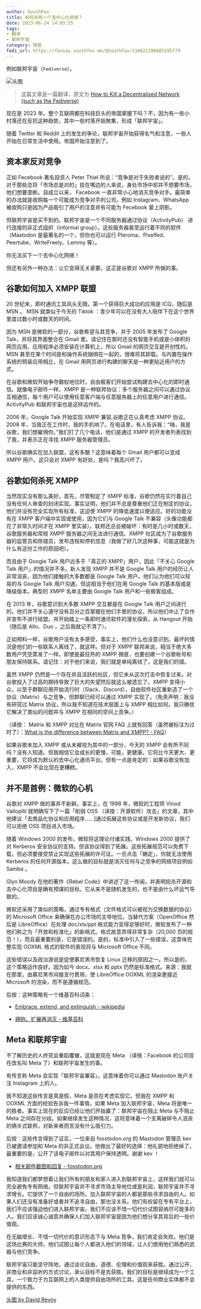 ```yaml
---
author: SouthFox
title: 如何杀死一个去中心化网络？
date: 2023-06-24 14:03:55
tags:
- 翻译
- 联邦宇宙
category: 随笔
fedi_url: https://foxsay.southfox.me/@SouthFox/110621196685295779
---
```


例如联邦宇宙（`Fediverse`）。

![头图](https://media.southfox.me/ipfs/bafkreiht6bsh4u5ncv3ezxbkvyinkbhqxh6sjxfnsz2vw6lifnsa3jzllq)

<!--more-->

> 这篇文章是一篇翻译，原文为 [How to Kill a Decentralised Network (such as the Fediverse) ](https://ploum.net/2023-06-23-how-to-kill-decentralised-networks.html)

现在是 2023 年。整个互联网都在科技巨头的帝国掌握下吗？不，因为有一些小村落还在反抗这种趋势，其中一些村落开始聚集，形成「联邦宇宙」。

随着 Twitter 和 Reddit 上的发生的争论，联邦宇宙开始获得名气和注意，一些人开始在日常生活中使用。帝国开始注意到了。

## 资本家反对竞争

正如 Fecebook 著名投资人 Peter Thiel 所说：“竞争是对于失败者说的”。是的，对于那些总将「市场总是对的」挂在嘴边的人来说，身处市场中却并不想要市场，他们想要垄断。自成立以来， Facebook 一直非常小心地消灭竞争对手。最简单的办法就是收购每一个可能成为竞争对手的公司。例如 Instagram、WhatsApp 被收购只是因为产品吸引了用户的注意并有可能为 Fecebook 蒙上阴影。

但联邦宇宙是买不到的。联邦宇宙是一个不同服务器通过协议（ActivityPub） 进行连接的非正式组织（informal group）。这些服务器甚至运行着不同的软件（Mastodon 是最著名的一个，但你也可以运行 Pleroma、Pixelfed、Peertube、WriteFreely、Lemmy 等）。

你无法买下一个去中心化网络！

但还有另外一种办法：让它变得无关紧要。这正是谷歌对 XMPP 所做的事。

## 谷歌如何加入 XMPP 联盟

20 世纪末，即时通讯工具风头无限。第一个获得巨大成功的应用是 ICQ，随后是 MSN 。 MSN 就类似于今天的 Tiktok ：青少年可以在没有大人陪伴下在这个世界里度过数小时或数天的时间。

因为 MSN 是微软的一部分，谷歌希望与其竞争，并于 2005 年发布了 Google Talk，并将其界面整合在 Gmail 里。请记住在那时还没有智能手机或是小体积的网页应用。应用程序必须安装在计算机上，所以 Gmail 的网页交互是开创性的。MSN 甚至在某个时间是和操作系统捆绑在一起的，很难将其卸载。与内置在操作系统的预装应用相比，在 Gmail 用网页进行构建的聊天是一种更贴近用户的方式。

 在谷歌和微软开始争夺霸权地位时，自由极客们开始尝试构建去中心化的即时通信。就像电子邮件一样，XMPP 是一种联邦协议：多个服务器之间可以通过协议互相通信，每个用户可以使用任意客户端与任意服务器上的任意用户进行通信。ActivityPub 和联邦宇宙也是这样运作的。

2006 年，Google Talk 开始实现 XMPP 兼容,谷歌正在认真考虑 XMPP 协议。2008 年，当我正在工作时，我的手机响了。在电话里，有人告诉我：“嗨，我是谷歌，我们想雇佣你。”我们打了几个电话，他们是通过 XMPP 的开发者列表找到了我，并表示正在寻找 XMPP 服务器管理员。

所以谷歌确实在加入联盟，这有多酷？这意味着每个 Gmail 用户都可以变成 XMPP 用户。这只会对 XMPP 有好处，是吗？我高兴坏了。

## 谷歌如何杀死 XMPP

当然现实没有那么美好。首先，尽管制定了 XMPP 标准，谷歌仍然在实行着自己没有任何人审查的封闭实现。事实证明，他们并不总是尊重他们正在制定的协议。他们并没有完全实现所有标准，这迫使 XMPP 的降低速度以便适应。好的功能没有在 XMPP 客户端中实现或使用，因为它们与 Google Talk 不兼容（头像功能都花了非常久时间才在 XMPP 里实装）。联邦还总会被破坏：有时是几小时或数天，谷歌服务器和常规 XMPP 服务器之间无法进行通信。XMPP 社区成为了谷歌服务器的监管员和除错员，发布违规和停机信息（我做了好几次这种事，可能这就是为什么有这份工作的原因吧）。

而且由于 Google Talk 用户远多于「真正的 XMPP」用户，因此「不关心 Google Talk 用户」的情况并不多。新人发现 XMPP 并不是 Google Talk 用户的经历让人非常沮丧，因为他们接触的大多数都是 Google Talk 用户。他们认为他们可以轻易的与 Google Talk 用户沟通，但这相当于他们在用 Google Talk 的基本版或是降级版本。典型的 XMPP 名单主要由 Google Talk 用户和一些极客组成。

在 2013 年，谷歌意识到大多数 XMPP 交互都是在 Google Talk 用户之间进行的。他们并不关心遵守没有百分之百掌握在他们手里的协议，所以他们中止了合作并宣布不进行结盟。并开始踏上一条即时通讯软件的漫长探索，从 Hangout 开始（随后是 Allo、Duo ，之后我就记不清了）。

正如预料一样，谷歌用户没有太多感受，事实上，他们什么也没意识到。最坏的情况是他们的一些联系人离线了，就这样。但对于 XMPP 联邦来说，相当于绝大多数用户凭空蒸发了一样。即使是最狂热的 XMPP 拥趸，也要创建一个谷歌帐号和朋友保持联系。请记住：对于他们来说，我们就是单纯离线了，这是我们的错。

虽然 XMPP 仍然是一个存在并且活跃的社区，但它未从这次打击中恢复过来。对谷歌投入了过高的期待导致了巨大的失望然后就这么被遗忘了。XMPP 变得小众，以至于群聊应用开始流行时（Slack、Discord），自由软件社区重新造了一个协议（Matrix）与之竞争，但群聊已经可以通过 XMPP 实现了。（免责声明：我没有研究过 Matrix 协议，所以我不知道在技术层面上与 XMPP 相比如何。我只确信它解决了类似的问题并与 XMPP 在相同的空间上竞争。）

（译按： Matrix 和 XMPP 对比在 Matrix 官网 FAQ 上就有回答（虽然被标注为过时了）：[What is the difference between Matrix and XMPP? - FAQ](https://matrix.org/docs/legacy/faq/)）

如果谷歌未加入 XMPP 或从未被视为其中的一部分，今天的 XMPP 会有所不同吗？没有人知道。但我相信它会成长的更慢，可能，更健康。它将比今天更大、更重要，它将成为默认的去中心化通讯平台。但有一点是肯定的：如果谷歌没有加入，XMPP 不会比现在更糟糕。

## 并不是首例：微软的心机

谷歌对 XMPP 做的事并不新鲜。事实上，在 1998 年，微软的工程师 Vinod Vallopllil 就明确写下了一篇「削弱 OSS （译按：开源软件）攻击」的文章，其中他建议「去商品化协议和应用程序……]通过拓展这些协议或是开发新协议，我们可以拒绝 OSS 项目进入市场。

随着 Windows 2000 的发布，微软将这理论付诸实践，Windows 2000 提供了对 Kerberos 安全协议的支持。但该协议得到了拓展。这些拓展规范可以免费下载，但必须要接受禁止实现这些拓展的许可证。一旦点击「确定」，你就无法使用 Kerberos 的任何开源版本。这么做的目标就是消灭任何与之竞争的网络项目例如 Samba 。

Glyn Moody 在他的著作《Rebel Code》中讲述了这一传闻，并表明扼杀开源和去中心化项目是确有预谋的目标。它从来不是随机发生的，也不是由什么坏运气导致的。

微软还采用了类似的策略，通过专有格式（文件格式可以被视为交换数据的协议）的 Microsoft Office 来确保在办公市场的主导地位。当替代方案（OpenOffice 然后是 LibreOffice）在处理  doc/xls/ppt 格式能力变得足够好时，微软发布了一种他们称之为「开放和标准化」的新格式。格式故意弄得非常复杂（20,000  页的规范！），而且最重要的是，它是错误的。是的，标准中引入了一些错误，这意味完整实现 OOXML 格式的软件的表现将与 Microsoft  Office 不同。

这些错误以及政治游说是促使慕尼黑市恢复 Linux 迁移的原因之一。所以是的，这个策略运作良好。因为如今 docx、xlsx 和 pptx 仍然是标准格式。来源：我就在那里，由慕尼黑市间接支付费用，使 LibreOffice OOXML 的渲染更接近 Microsoft  的渲染，而不是遵循规范。

后按：这种策略有一个维基百科词条：

- [Embrace, extend, and extinguish - wikipedia](https://en.wikipedia.org/wiki/Embrace,_extend,_and_extinguish)

- [拥抱、扩展再消灭 - 维基百科](https://zh.wikipedia.org/wiki/%E6%8B%A5%E6%8A%B1%E3%80%81%E6%89%A9%E5%B1%95%E5%86%8D%E6%B6%88%E7%81%AD)

## Meta 和联邦宇宙

不了解历史的人终究会重蹈覆辙，这就是现在 Meta （译按：Facebook 的公司现在改名叫 Meta 了）和联邦宇宙发生的事。 

有传言称 Meta 会实现「联邦宇宙兼容」，这意味着你可以通过 Mastodon 账户关注 Instagram 上的人。

我不知道这些传言是真是假，Meta 是否在考虑实现它。但我在 XMPP 和 OOXML 方面的经验告诉我一件事情，如果 Meta 加入联邦宇宙，Meta 将是唯一的胜者。事实上现在的反应已经让他们开始赢了：联邦宇宙在阻止 Meta 与不阻止 Meta 之间存在分歧。如果继续发生这种情况，这将意味着一个支离破碎令人沮丧的俩半式联邦，对新来者而言没有什么吸引力。

后按：这些传言得到了证实，一位来自 fosstodon.org 的 Mastodon 管理员 kev 已被邀请参加和 Meta 的非正式会议。他做出了最好的选择：他礼貌地拒绝掉了，最重要的是，公开了该电子邮件以对其用户保持透明。谢谢 kev ！

- [相关邮件截图和回复 - fosstodon.org](https://fosstodon.org/@kev/110592625692688836)

我知道我们都梦想着让我们所有的朋友和家人进入到联邦宇宙上，这样我们就可以完全避免专有网络。但联邦宇宙并不寻求市场主导地位或是利润，联邦宇宙并不寻求增长。它提供了一个自由的场所。加入联邦宇宙的人都是那些寻求自由的人。如果人们还没有准备好或者并不追寻自由，那也没关系。他们有权留在专有平台上，我们不应该强迫他们进入联邦宇宙。我们不应该不惜一切代价试图容纳尽可能多的人。我们应该诚心诚意并确保人们加入联邦宇宙是因为他们想分享其背后的一些价值观。

在无脑增长、不惜一切代价的意识形态下与 Meta 竞争，我们肯定会失败。他们是这场比赛的大师，他们试图让每个人都进入他们的领域，让人们使用他们熟悉的武器与他们竞争。

联邦宇宙只能坚守阵地，通过谈论自由、道德、伦理和价值观来获胜。通过公开、非商业和非监听的方式讨论，承认目标不是去获胜。我们的目标是继续成为一个工具，一个致力于为互联网上的人类提供自由场所的工具。这是任何商业实体都不会提供的东西。

[头图 by David Revoy](https://framapiaf.org/@davidrevoy/110583258129951932)
